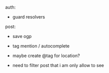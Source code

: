 auth:
- guard resolvers

post:
- save ogp
- tag mention / autocomplete
- maybe create @tag for location?

- need to filter post that i am only allow to see
